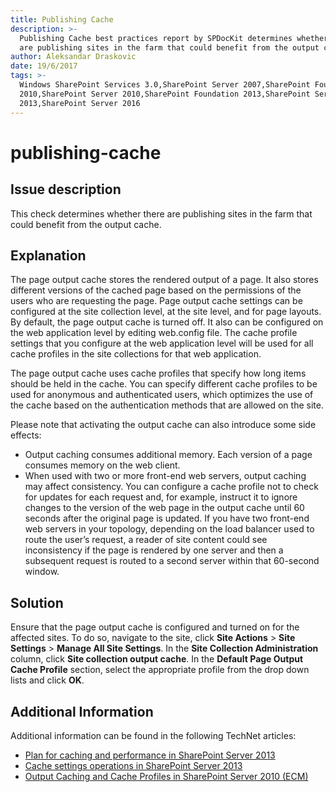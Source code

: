 ```yaml
---
title: Publishing Cache
description: >-
  Publishing Cache best practices report by SPDocKit determines whether there
  are publishing sites in the farm that could benefit from the output cache.
author: Aleksandar Draskovic
date: 19/6/2017
tags: >-
  Windows SharePoint Services 3.0,SharePoint Server 2007,SharePoint Foundation
  2010,SharePoint Server 2010,SharePoint Foundation 2013,SharePoint Server
  2013,SharePoint Server 2016
---
```


# publishing-cache

## Issue description

This check determines whether there are publishing sites in the farm that could benefit from the output cache.

## Explanation

The page output cache stores the rendered output of a page. It also stores different versions of the cached page based on the permissions of the users who are requesting the page. Page output cache settings can be configured at the site collection level, at the site level, and for page layouts. By default, the page output cache is turned off. It also can be configured on the web application level by editing web.config file. The cache profile settings that you configure at the web application level will be used for all cache profiles in the site collections for that web application.

The page output cache uses cache profiles that specify how long items should be held in the cache. You can specify different cache profiles to be used for anonymous and authenticated users, which optimizes the use of the cache based on the authentication methods that are allowed on the site.

Please note that activating the output cache can also introduce some side effects:

* Output caching consumes additional memory. Each version of a page consumes memory on the web client.
* When used with two or more front-end web servers, output caching may affect consistency. You can configure a cache profile not to check for updates for each request and, for example, instruct it to ignore changes to the version of the web page in the output cache until 60 seconds after the original page is updated. If you have two front-end web servers in your topology, depending on the load balancer used to route the user’s request, a reader of site content could see inconsistency if the page is rendered by one server and then a subsequent request is routed to a second server within that 60-second window.

## Solution

Ensure that the page output cache is configured and turned on for the affected sites. To do so, navigate to the site, click **Site Actions** &gt; **Site Settings** &gt; **Manage All Site Settings**. In the **Site Collection Administration** column, click **Site collection output cache**. In the **Default Page Output Cache Profile** section, select the appropriate profile from the drop down lists and click **OK**.

## Additional Information

Additional information can be found in the following TechNet articles:

* [Plan for caching and performance in SharePoint Server 2013](https://technet.microsoft.com/en-us/library/ee424404.aspx)
* [Cache settings operations in SharePoint Server 2013](https://technet.microsoft.com/en-us/library/cc261797.aspx)
* [Output Caching and Cache Profiles in SharePoint Server 2010 \(ECM\)](https://msdn.microsoft.com/en-us/library/office/aa661294%28v=office.14%29.aspx)

